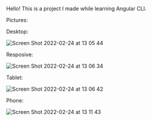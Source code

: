 Hello! This is a project I made while learning Angular CLI.

Pictures:

Desktop:

![Screen Shot 2022-02-24 at 13 05 44](https://user-images.githubusercontent.com/97109305/155584251-dd81fca2-beee-42e9-ab51-01184f87805e.png)

Resposive:

![Screen Shot 2022-02-24 at 13 06 34](https://user-images.githubusercontent.com/97109305/155584406-757d74bc-f95f-44cd-9f45-884998cd07fa.png)

Tablet:

![Screen Shot 2022-02-24 at 13 06 42](https://user-images.githubusercontent.com/97109305/155584472-cbae6b7a-7c82-4b7b-b38c-0f631ee1220a.png)

Phone:

![Screen Shot 2022-02-24 at 13 11 43](https://user-images.githubusercontent.com/97109305/155584525-63160eb1-997a-42d4-abcc-978e1ddc4e23.png)

